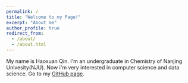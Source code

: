 ```yaml
---
permalink: /
title: "Welcome to my Page!"
excerpt: "About me"
author_profile: true
redirect_from: 
  - /about/
  - /about.html
---
```


My name is Haoxuan Qin. I'm an undergraduate in Chemistry of Nanjing Univesity(NJU). Now i'm very interested in computer science and data science. Go to my [GitHub page](https://github.com/HaoxuanQin).
